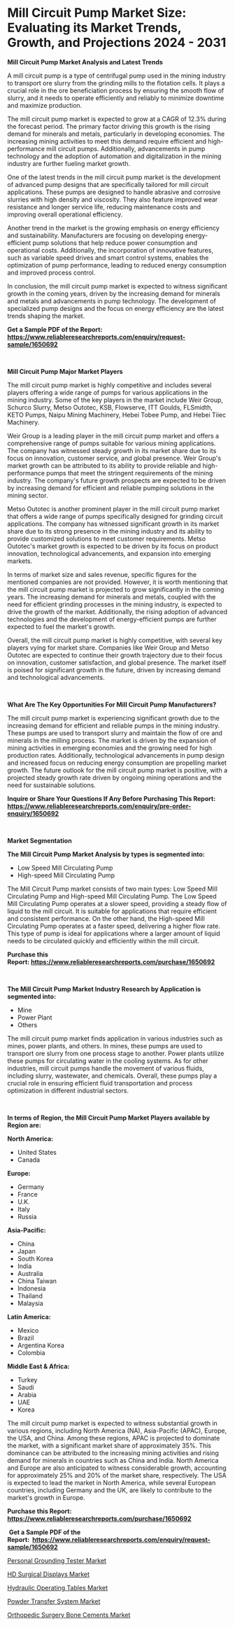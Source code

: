 <p><h1>Mill Circuit Pump Market Size: Evaluating its Market Trends, Growth, and Projections 2024 - 2031</h1></p><p><strong>Mill Circuit Pump Market Analysis and Latest Trends</strong></p>
<p><p>A mill circuit pump is a type of centrifugal pump used in the mining industry to transport ore slurry from the grinding mills to the flotation cells. It plays a crucial role in the ore beneficiation process by ensuring the smooth flow of slurry, and it needs to operate efficiently and reliably to minimize downtime and maximize production.</p><p>The mill circuit pump market is expected to grow at a CAGR of 12.3% during the forecast period. The primary factor driving this growth is the rising demand for minerals and metals, particularly in developing economies. The increasing mining activities to meet this demand require efficient and high-performance mill circuit pumps. Additionally, advancements in pump technology and the adoption of automation and digitalization in the mining industry are further fueling market growth.</p><p>One of the latest trends in the mill circuit pump market is the development of advanced pump designs that are specifically tailored for mill circuit applications. These pumps are designed to handle abrasive and corrosive slurries with high density and viscosity. They also feature improved wear resistance and longer service life, reducing maintenance costs and improving overall operational efficiency.</p><p>Another trend in the market is the growing emphasis on energy efficiency and sustainability. Manufacturers are focusing on developing energy-efficient pump solutions that help reduce power consumption and operational costs. Additionally, the incorporation of innovative features, such as variable speed drives and smart control systems, enables the optimization of pump performance, leading to reduced energy consumption and improved process control.</p><p>In conclusion, the mill circuit pump market is expected to witness significant growth in the coming years, driven by the increasing demand for minerals and metals and advancements in pump technology. The development of specialized pump designs and the focus on energy efficiency are the latest trends shaping the market.</p></p>
<p><strong>Get a Sample PDF of the Report:&nbsp; <a href="https://www.reliableresearchreports.com/enquiry/request-sample/1650692">https://www.reliableresearchreports.com/enquiry/request-sample/1650692</a></strong></p>
<p>&nbsp;</p>
<p><strong>Mill Circuit Pump Major Market Players</strong></p>
<p><p>The mill circuit pump market is highly competitive and includes several players offering a wide range of pumps for various applications in the mining industry. Some of the key players in the market include Weir Group, Schurco Slurry, Metso Outotec, KSB, Flowserve, ITT Goulds, FLSmidth, KETO Pumps, Naipu Mining Machinery, Hebei Tobee Pump, and Hebei Tiiec Machinery.</p><p>Weir Group is a leading player in the mill circuit pump market and offers a comprehensive range of pumps suitable for various mining applications. The company has witnessed steady growth in its market share due to its focus on innovation, customer service, and global presence. Weir Group's market growth can be attributed to its ability to provide reliable and high-performance pumps that meet the stringent requirements of the mining industry. The company's future growth prospects are expected to be driven by increasing demand for efficient and reliable pumping solutions in the mining sector.</p><p>Metso Outotec is another prominent player in the mill circuit pump market that offers a wide range of pumps specifically designed for grinding circuit applications. The company has witnessed significant growth in its market share due to its strong presence in the mining industry and its ability to provide customized solutions to meet customer requirements. Metso Outotec's market growth is expected to be driven by its focus on product innovation, technological advancements, and expansion into emerging markets.</p><p>In terms of market size and sales revenue, specific figures for the mentioned companies are not provided. However, it is worth mentioning that the mill circuit pump market is projected to grow significantly in the coming years. The increasing demand for minerals and metals, coupled with the need for efficient grinding processes in the mining industry, is expected to drive the growth of the market. Additionally, the rising adoption of advanced technologies and the development of energy-efficient pumps are further expected to fuel the market's growth.</p><p>Overall, the mill circuit pump market is highly competitive, with several key players vying for market share. Companies like Weir Group and Metso Outotec are expected to continue their growth trajectory due to their focus on innovation, customer satisfaction, and global presence. The market itself is poised for significant growth in the future, driven by increasing demand and technological advancements.</p></p>
<p>&nbsp;</p>
<p><strong>What Are The Key Opportunities For Mill Circuit Pump Manufacturers?</strong></p>
<p><p>The mill circuit pump market is experiencing significant growth due to the increasing demand for efficient and reliable pumps in the mining industry. These pumps are used to transport slurry and maintain the flow of ore and minerals in the milling process. The market is driven by the expansion of mining activities in emerging economies and the growing need for high production rates. Additionally, technological advancements in pump design and increased focus on reducing energy consumption are propelling market growth. The future outlook for the mill circuit pump market is positive, with a projected steady growth rate driven by ongoing mining operations and the need for sustainable solutions.</p></p>
<p><strong>Inquire or Share Your Questions If Any Before Purchasing This Report: <a href="https://www.reliableresearchreports.com/enquiry/pre-order-enquiry/1650692">https://www.reliableresearchreports.com/enquiry/pre-order-enquiry/1650692</a></strong></p>
<p>&nbsp;</p>
<p><strong>Market Segmentation</strong></p>
<p><strong>The Mill Circuit Pump Market Analysis by types is segmented into:</strong></p>
<p><ul><li>Low Speed Mill Circulating Pump</li><li>High-speed Mill Circulating Pump</li></ul></p>
<p><p>The Mill Circuit Pump market consists of two main types: Low Speed Mill Circulating Pump and High-speed Mill Circulating Pump. The Low Speed Mill Circulating Pump operates at a slower speed, providing a steady flow of liquid to the mill circuit. It is suitable for applications that require efficient and consistent performance. On the other hand, the High-speed Mill Circulating Pump operates at a faster speed, delivering a higher flow rate. This type of pump is ideal for applications where a larger amount of liquid needs to be circulated quickly and efficiently within the mill circuit.</p></p>
<p><strong>Purchase this Report:&nbsp;<a href="https://www.reliableresearchreports.com/purchase/1650692">https://www.reliableresearchreports.com/purchase/1650692</a></strong></p>
<p>&nbsp;</p>
<p><strong>The Mill Circuit Pump Market Industry Research by Application is segmented into:</strong></p>
<p><ul><li>Mine</li><li>Power Plant</li><li>Others</li></ul></p>
<p><p>The mill circuit pump market finds application in various industries such as mines, power plants, and others. In mines, these pumps are used to transport ore slurry from one process stage to another. Power plants utilize these pumps for circulating water in the cooling systems. As for other industries, mill circuit pumps handle the movement of various fluids, including slurry, wastewater, and chemicals. Overall, these pumps play a crucial role in ensuring efficient fluid transportation and process optimization in different industrial sectors.</p></p>
<p>&nbsp;</p>
<p><strong>In terms of Region, the Mill Circuit Pump Market Players available by Region are:</strong></p>
<p>
    <p> <strong> North America: </strong>
        <ul>
            <li>United States</li>
            <li>Canada</li>
        </ul>
        </p> 
    <p> <strong> Europe: </strong>
        <ul>
            <li>Germany</li>
            <li>France</li>
            <li>U.K.</li>
            <li>Italy</li>
            <li>Russia</li>
        </ul>
        </p> 
    <p> <strong> Asia-Pacific: </strong>
        <ul>
            <li>China</li>
            <li>Japan</li>
            <li>South Korea</li>
            <li>India</li>
            <li>Australia</li>
            <li>China Taiwan</li>
            <li>Indonesia</li>
            <li>Thailand</li>
            <li>Malaysia</li>
        </ul>
        </p> 
    <p> <strong> Latin America: </strong>
        <ul>
            <li>Mexico</li>
            <li>Brazil</li>
            <li>Argentina Korea</li>
            <li>Colombia</li>
        </ul>
        </p> 
    <p> <strong> Middle East & Africa: </strong>
        <ul>
            <li>Turkey</li>
            <li>Saudi</li>
            <li>Arabia</li>
            <li>UAE</li>
            <li>Korea</li>
        </ul>
    </p>
    </p>
<p><p>The mill circuit pump market is expected to witness substantial growth in various regions, including North America (NA), Asia-Pacific (APAC), Europe, the USA, and China. Among these regions, APAC is projected to dominate the market, with a significant market share of approximately 35%. This dominance can be attributed to the increasing mining activities and rising demand for minerals in countries such as China and India. North America and Europe are also anticipated to witness considerable growth, accounting for approximately 25% and 20% of the market share, respectively. The USA is expected to lead the market in North America, while several European countries, including Germany and the UK, are likely to contribute to the market's growth in Europe.</p></p>
<p><strong>Purchase this Report: <a href="https://www.reliableresearchreports.com/purchase/1650692">https://www.reliableresearchreports.com/purchase/1650692</a></strong></p>
<p>&nbsp;<strong>Get a Sample PDF of the Report:&nbsp;&nbsp;<a href="https://www.reliableresearchreports.com/enquiry/request-sample/1650692">https://www.reliableresearchreports.com/enquiry/request-sample/1650692</a></strong></p>
<p><strong></strong></p>
<p><p><a href="https://github.com/zeberleansnyderallisonwjfli/Market-Research-Report-List-1/blob/main/personal-grounding-tester-market.md">Personal Grounding Tester Market</a></p><p><a href="https://medium.com/@marthaguzman07/hd-surgical-displays-market-trends-and-market-analysis-forecasted-for-period-2023-2030-5c5948b31fa1">HD Surgical Displays Market</a></p><p><a href="https://medium.com/@marthaguzman07/analyzing-hydraulic-operating-tables-market-global-industry-perspective-and-forecast-2023-to-de612c81a604">Hydraulic Operating Tables Market</a></p><p><a href="https://github.com/nicoletavirag/Market-Research-Report-List-1/blob/main/powder-transfer-system-market.md">Powder Transfer System Market</a></p><p><a href="https://medium.com/@marthaguzman07/orthopedic-surgery-bone-cements-market-insights-into-market-cagr-market-trends-and-growth-723f00254d85">Orthopedic Surgery Bone Cements Market</a></p></p>